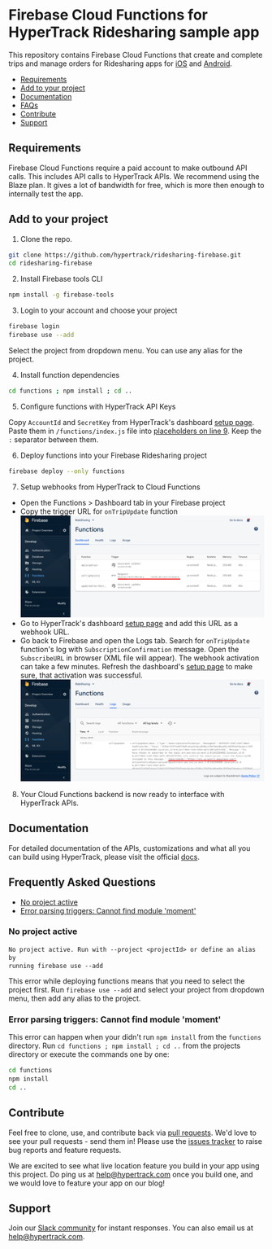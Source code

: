 # Firebase Cloud Functions for HyperTrack Ridesharing sample app

This repository contains Firebase Cloud Functions that create and complete trips and manage orders for Ridesharing apps for [iOS](https://github.com/hypertrack/ridesharing-ios) and [Android](https://github.com/hypertrack/ridesharing-android).

* [Requirements](#requirements)
* [Add to your project](#add-to-your-project)
* [Documentation](#documentation)
* [FAQs](#frequently-asked-questions)
* [Contribute](#contribute)
* [Support](#support)

## Requirements

Firebase Cloud Functions require a paid account to make outbound API calls. This includes API calls to HyperTrack APIs. We recommend using the Blaze plan. It gives a lot of bandwidth for free, which is more then enough to internally test the app.

## Add to your project

1. Clone the repo.

```bash
git clone https://github.com/hypertrack/ridesharing-firebase.git
cd ridesharing-firebase
```

2. Install Firebase tools CLI

```bash
npm install -g firebase-tools
```

3. Login to your account and choose your project

```bash
firebase login
firebase use --add
```
Select the project from dropdown menu. You can use any alias for the project.

4. Install function dependencies

```bash
cd functions ; npm install ; cd ..
```

5. Configure functions with HyperTrack API Keys

Copy `AccountId` and `SecretKey` from HyperTrack's dashboard [setup page](https://dashboard.hypertrack.com/setup). Paste them in `/functions/index.js` file into [placeholders on line 9](https://github.com/hypertrack/ridesharing-firebase/blob/875bf0a719153eecdd6eb5694e4a1c715142d242/functions/index.js#L9). Keep the `:` separator between them.

6. Deploy functions into your Firebase Ridesharing project

```bash
firebase deploy --only functions
```

7. Setup webhooks from HyperTrack to Cloud Functions

* Open the Functions > Dashboard tab in your Firebase project
* Copy the trigger URL for `onTripUpdate` function
  ![Functions Dashboard](Images/FunctionsDashboard.png)
* Go to HyperTrack's dashboard [setup page](https://dashboard.hypertrack.com/setup) and add this URL as a webhook URL.
* Go back to Firebase and open the Logs tab. Search for `onTripUpdate` function's log with `SubscriptionConfirmation` message. Open the `SubscribeURL` in browser (XML file will appear). The webhook activation can take a few minutes. Refresh the dashboard's [setup page](https://dashboard.hypertrack.com/setup) to make sure, that activation was successful.
  ![Functions Logs](Images/FunctionsLogs.png)

8. Your Cloud Functions backend is now ready to interface with HyperTrack APIs.

## Documentation

For detailed documentation of the APIs, customizations and what all you can build using HyperTrack, please visit the official [docs](https://www.hypertrack.com/docs/).

## Frequently Asked Questions

* [No project active](#no-project-active)
* [Error parsing triggers: Cannot find module 'moment'](#error-parsing-triggers-cannot-find-module-moment)

### No project active

```
No project active. Run with --project <projectId> or define an alias by
running firebase use --add
```

This error while deploying functions means that you need to select the project first. Run `firebase use --add` and select your project from dropdown menu, then add any alias to the project.

### Error parsing triggers: Cannot find module 'moment'

This error can happen when your didn't run `npm install` from the `functions` directory. Run `cd functions ; npm install ; cd ..` from the projects directory or execute the commands one by one:

```bash
cd functions
npm install
cd ..
```

## Contribute
Feel free to clone, use, and contribute back via [pull requests](https://help.github.com/articles/about-pull-requests/). We'd love to see your pull requests - send them in! Please use the [issues tracker](https://github.com/hypertrack/ridesharing-firebase/issues) to raise bug reports and feature requests.

We are excited to see what live location feature you build in your app using this project. Do ping us at help@hypertrack.com once you build one, and we would love to feature your app on our blog!

## Support
Join our [Slack community](https://join.slack.com/t/hypertracksupport/shared_invite/enQtNDA0MDYxMzY1MDMxLTdmNDQ1ZDA1MTQxOTU2NTgwZTNiMzUyZDk0OThlMmJkNmE0ZGI2NGY2ZGRhYjY0Yzc0NTJlZWY2ZmE5ZTA2NjI) for instant responses. You can also email us at help@hypertrack.com.
